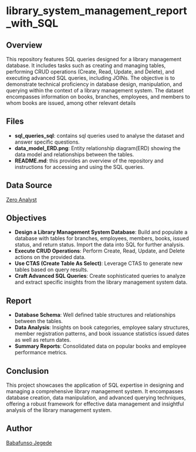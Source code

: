 # library_system_management_report_with_SQL
## Overview
This repository features SQL queries designed for a library management database. It includes tasks such as creating and managing tables, performing CRUD operations (Create, Read, Update, and Delete), and executing advanced SQL queries, including JOINs. The objective is to demonstrate technical proficiency in database design, manipulation, and querying within the context of a library management system. The dataset encompasses information on books, branches, employees, and members to whom books are issued, among other relevant details

## Files
- **sql_queries_sql**: contains sql queries used to analyse the dataset and answer specific questions.
- **data_model_ERD.png**: Entity relationship diagram(ERD) showing the data model and relationships between the tables.
- **README.md**: this provides an overview of the repository and instructions for accessing and using the SQL queries.

## Data Source
[Zero Analyst](https://github.com/najirh/Library-System-Management---P2)


## Objectives
- **Design a Library Management System Database**: Build and populate a database with tables for branches, employees, members, books, issued status, and return status. Import the data into SQL for further analysis.
- **Execute CRUD Operations**: Perform Create, Read, Update, and Delete actions on the provided data.
- **Use CTAS (Create Table As Select)**: Leverage CTAS to generate new tables based on query results.
- **Craft Advanced SQL Queries**: Create sophisticated queries to analyze and extract specific insights from the library management system data.


## Report
- **Database Schema**: Well defined table structures and relationships between the tables.
- **Data Analysis**: Insights on book categories, employee salary structures, member registration patterns, and book issuance statistics issued dates as well as return dates.
- **Summary Reports**: Consolidated data on popular books and employee performance metrics.

## Conclusion
This project showcases the application of SQL expertise in designing and managing a comprehensive library management system. It encompasses database creation, data manipulation, and advanced querying techniques, offering a robust framework for effective data management and insightful analysis of the library management system.

## Author
[Babafunso Jegede](https://www.linkedin.com/in/babafunso-jegede-09634a232/)
